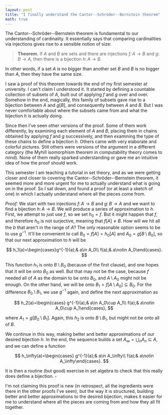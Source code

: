 ```yaml
---
layout: post
title: "I finally understand the Cantor--Schröder--Bernstein theorem"
math: true
---
```


The Cantor--Schröder--Bernstein theorem is fundamental to our understanding of cardinality. It essentially says that comparing cardinalities via injections gives rise to a sensible notion of size:

> **Theorem.** If $A$ and $B$ are sets and there are injections $f\colon A\to B$ and $g\colon B\to A$, then there is a bijection $h\colon A\to B$.

In other words, if a set $A$ is no bigger than another set $B$ and $B$ is no bigger than $A$, then they have the same size.

I saw a proof of this theorem towards the end of my first semester at university. I can't claim I understood it. It started by defining a countable collection of subsets of $A$, built out of applying $f$ and $g$ over and over. Somehow in the end, magically, this family of subsets gave rise to a bijection between $A$ and $g[B]$, and consequently between $A$ and $B$. But I was never comfortable about where the subsets came from and what the bijection $h$ is actually doing.

Since then I've seen other versions of the proof. Some of them work differently, by examining each element of $A$ and $B$, placing them in chains obtained by applying $f$ and $g$ successively, and then examining the type of these chains to define a bijection $h$. Others came with very elaborate and colorful pictures. Still others were versions of the argument in a different category (the Myhill isomorphism theorem in computability theory comes to mind). None of them really sparked understanding or gave me an intuitive idea of how the proof should work.

This semester I am teaching a tutorial in set theory, and as we were getting closer and closer to covering the Cantor--Schröder--Bernstein theorem, it seemed more and more urgent for me to actually understand what is going on in the proof. So I sat down, and found a proof (or at least a sketch of one) in which I actually understand where all the pieces come from.

*Proof:* We start with two injections $f\colon A\to B$ and $g\colon B\to A$ and we want to find a bijection $h\colon A\to B$. 
We will produce a series of approximation to $h$. First, we attempt to just use $f$, so we set $h_0=f$. But it might happen that $f$, and therefore $h_0$ is not surjective, meaning that $f[A]\neq B$. How will we hit all the $b$ that aren't in the range of $A$? The only reasonable option seems to be to use $g^{-1}$. It'll be convenient to call $B_0=f[A]=h_0[A]$ and $A_0=g[B\setminus B_0]$, so that our next approximation to $h$ will be   

$$
h_1(a)=\begin{cases}g^{-1}(a);& a\in A_0\\ f(a);& a\notin A_0\end{cases}.
$$
   
This function $h_1$ is onto $B\setminus B_0$ (because of the first clause), and one hopes that it will be onto $B_0$ as well. But that may not be the case, because $f$ needed all of $A$ as the domain to be onto $B_0$, and $A\setminus A_0$ might not be enough. On the other hand, we will be onto $B_1=f[A\setminus A_0]\subseteq B_0$. For the difference $B_0\setminus B_1$, we use $g^{-1}$ again, and define the next approximation as   

$$
h_2(a)=\begin{cases} g^{-1}(a);& a\in A_0\cup A_1\\ f(a);& a\notin A_0\cup A_1\end{cases},
$$   

where $A_1=g[B_0\setminus B_1]$. Again, this $h_2$ is onto $B\setminus B_1$, but might not be onto all of $B$.

We continue in this way, making better and better approximations of our desired bijection $h$. In the end, the sequence builds a set $A_\infty=\bigcup_n A_n\subseteq A$, and we can define a function   
 
$$
h_\infty(a)=\begin{cases} g^{-1}(a);& a\in A_\infty\\ f(a);& a\notin A_\infty\end{cases}.
$$    

It is then a routine (but good) exercise in set algebra to check that this really does define a bijection. $\square$

I'm not claiming this proof is new (in retrospect, all the ingredients were there in the other proofs I've seen), but the way it is structured, building better and better approximations to the desired bijection, makes it easier for me to understand where all the pieces are coming from and how they all fit together.